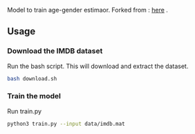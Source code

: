 Model to train age-gender estimaor. Forked from : <a href=https://github.com/KinarR/age-gender-estimator-keras>here</a> .
## Usage

### Download the IMDB dataset
Run the bash script. This will download and extract the dataset.


```sh
bash download.sh
```

### Train the model

Run train.py 
```sh
python3 train.py --input data/imdb.mat
```
